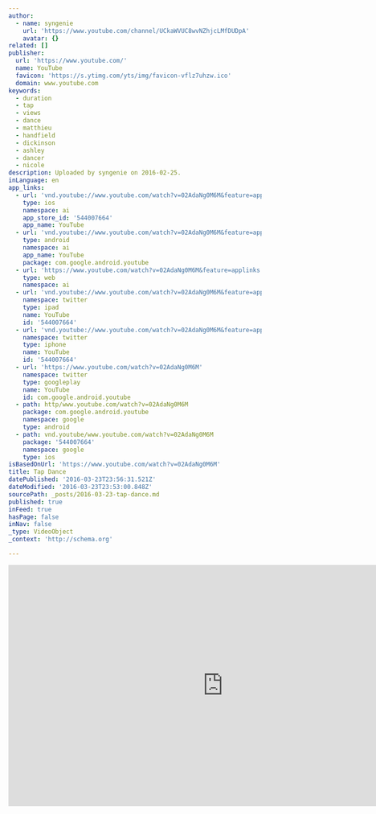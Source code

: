 ```yaml
---
author:
  - name: syngenie
    url: 'https://www.youtube.com/channel/UCkaWVUC8wvNZhjcLMfDUDpA'
    avatar: {}
related: []
publisher:
  url: 'https://www.youtube.com/'
  name: YouTube
  favicon: 'https://s.ytimg.com/yts/img/favicon-vflz7uhzw.ico'
  domain: www.youtube.com
keywords:
  - duration
  - tap
  - views
  - dance
  - matthieu
  - handfield
  - dickinson
  - ashley
  - dancer
  - nicole
description: Uploaded by syngenie on 2016-02-25.
inLanguage: en
app_links:
  - url: 'vnd.youtube://www.youtube.com/watch?v=02AdaNg0M6M&feature=applinks'
    type: ios
    namespace: ai
    app_store_id: '544007664'
    app_name: YouTube
  - url: 'vnd.youtube://www.youtube.com/watch?v=02AdaNg0M6M&feature=applinks'
    type: android
    namespace: ai
    app_name: YouTube
    package: com.google.android.youtube
  - url: 'https://www.youtube.com/watch?v=02AdaNg0M6M&feature=applinks'
    type: web
    namespace: ai
  - url: 'vnd.youtube://www.youtube.com/watch?v=02AdaNg0M6M&feature=applinks'
    namespace: twitter
    type: ipad
    name: YouTube
    id: '544007664'
  - url: 'vnd.youtube://www.youtube.com/watch?v=02AdaNg0M6M&feature=applinks'
    namespace: twitter
    type: iphone
    name: YouTube
    id: '544007664'
  - url: 'https://www.youtube.com/watch?v=02AdaNg0M6M'
    namespace: twitter
    type: googleplay
    name: YouTube
    id: com.google.android.youtube
  - path: http/www.youtube.com/watch?v=02AdaNg0M6M
    package: com.google.android.youtube
    namespace: google
    type: android
  - path: vnd.youtube/www.youtube.com/watch?v=02AdaNg0M6M
    package: '544007664'
    namespace: google
    type: ios
isBasedOnUrl: 'https://www.youtube.com/watch?v=02AdaNg0M6M'
title: Tap Dance
datePublished: '2016-03-23T23:56:31.521Z'
dateModified: '2016-03-23T23:53:00.848Z'
sourcePath: _posts/2016-03-23-tap-dance.md
published: true
inFeed: true
hasPage: false
inNav: false
_type: VideoObject
_context: 'http://schema.org'

---
```

<iframe src="https://cdn.embedly.com/widgets/media.html?src=https%3A%2F%2Fwww.youtube.com%2Fembed%2F02AdaNg0M6M%3Ffeature%3Doembed&amp;url=https%3A%2F%2Fwww.youtube.com%2Fwatch%3Fv%3D02AdaNg0M6M&amp;image=https%3A%2F%2Fi.ytimg.com%2Fvi%2F02AdaNg0M6M%2Fhqdefault.jpg&amp;key=b7d04c9b404c499eba89ee7072e1c4f7&amp;type=text%2Fhtml&amp;schema=youtube" width="854" height="480" scrolling="no" frameborder="0" allowfullscreen="allowfullscreen" style=""></iframe>